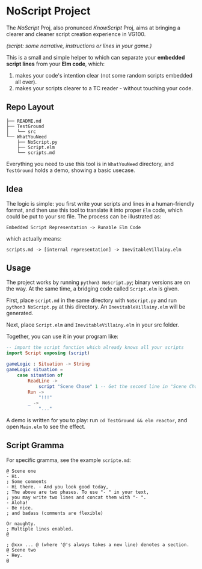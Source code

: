 # NoScript Project
The *NoScript* Proj, also pronunced *KnowScript* Proj, aims at bringing a clearer and cleaner script creation experience in VG100.

*(script: some narrative, instructions or lines in your game.)*

This is a small and simple helper to which can separate your **embedded script lines** from your **Elm code**, which:
1. makes your code's intention clear (not some random scripts embedded all over).
2. makes your scripts clearer to a TC reader - without touching your code.

## Repo Layout
```
├── README.md
├── TestGround
│   └── src
└── WhatYouNeed
    ├── NoScript.py
    ├── Script.elm
    └── scripts.md
```
Everything you need to use this tool is in `WhatYouNeed` directory, and `TestGround` holds a demo, showing a basic usecase.



## Idea

The logic is simple: you first write your scripts and lines in a human-friendly format, and then use this tool to translate it into proper `Elm` code, which could be put to your src file. The process can be illustrated as:

`Embedded Script Representation -> Runable Elm Code`

which actually means:

`scripts.md -> [internal representation] -> InevitableVillainy.elm`

## Usage

The project works by running `python3 NoScript.py`; binary versions are on the way. At the same time, a bridging code called `Script.elm` is given.

First, place `script.md` in the same directory with `NoScript.py` and run `python3 NoScript.py` at this directory. An `InevitableVillainy.elm` will be generated.

Next, place `Script.elm` and `InevitableVillainy.elm` in your src folder.

Together, you can use it in your program like:
```elm
-- import the script function which already knows all your scripts
import Script exposing (script) 

gameLogic : Situation -> String
gameLogic situation =
    case situation of
        ReadLine ->
            script "Scene Chase" 1 -- Get the second line in "Scene Chase" section.
        Run ->
            "!!!"
        _ -> 
            "..."
```

A demo is written for you to play: run `cd TestGround && elm reactor`, and open `Main.elm` to see the effect.

## Script Gramma

For specific gramma, see the example `scripte.md`:


```
@ Scene one
- Hi.
; Some comments
- Hi there. - And you look good today,
; The above are two phases. To use "- " in your text, 
; you may write two lines and concat them with "- ".
- Aloha!
- Be nice.
; and badass (comments are flexible)

Or naughty.
; Multiple lines enabled.
@

; @xxx ... @ (where '@'s always takes a new line) denotes a section.
@ Scene two
- Hey.
@

```
